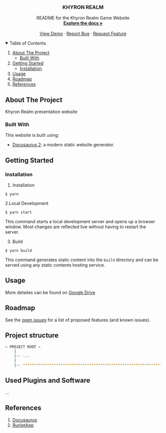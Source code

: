 <!-- PROJECT LOGO -->
<br />
<p align="center">
  <a href="https://github.com/target-software/game-website">
  </a>

  <h3 align="center">KHYRON REALM</h3>

  <p align="center">
    README for the Khyron Realm Game Website
    <br />
    <a href="https://github.com/target-software/game-website"><strong>Explore the docs »</strong></a>
    <br />
    <br />
    <a href="https://github.com/target-software/game-website">View Demo</a>
    ·
    <a href="https://github.com/target-software/game-website/issues">Report Bug</a>
    ·
    <a href="https://github.com/target-software/game-website/issues">Request Feature</a>
  </p>
</p>


<!-- TABLE OF CONTENTS -->
<details open="open">
  <summary>Table of Contents</summary>
  <ol>
    <li>
      <a href="#about-the-project">About The Project</a>
      <ul>
        <li><a href="#built-with">Built With</a></li>
      </ul>
    </li>
    <li>
      <a href="#getting-started">Getting Started</a>
      <ul>
        <li><a href="#installation">Installation</a></li>
      </ul>
    </li>
    <li><a href="#usage">Usage</a></li>
    <li><a href="#roadmap">Roadmap</a></li>
    <li><a href="#references">References</a></li>
  </ol>
</details>



<!-- ABOUT THE PROJECT -->
## About The Project

Khyron Realm presentation website

### Built With

This website is built using:

* [Docusaurus 2](https://docusaurus.io/): a modern static website generator.

<!-- GETTING STARTED -->
## Getting Started

### Installation

1. Installation
```
$ yarn
```
2.Local Development
```
$ yarn start
```
This command starts a local development server and opens up a browser window. Most changes are reflected live without having to restart the server.

3. Build
```
$ yarn build
```
This command generates static content into the `build` directory and can be served using any static contents hosting service.


<!-- USAGE EXAMPLES -->
## Usage

More detailes can be found on [Google Drive](https://docs.google.com/document/d/1CHdDfEm5BDM8vAbeubNgLF-Et8YwMgCbreD4CC6dSfo/edit)


<!-- ROADMAP -->
## Roadmap

See the [open issues](https://github.com/target-software/game-website/issues) for a list of proposed features (and known issues).


<!-- CONTRIBUTING -->
## Project structure

```bash
< PROJECT ROOT >
    |
    |-- ...
    |                               
    |-- ************************************************************************
```

## Used Plugins and Software

...


<!-- REFERENCES -->
## References

1. [Docusaurus](https://github.com/facebook/docusaurus)
1. [RunletApp](https://github.com/runletapp/website)

